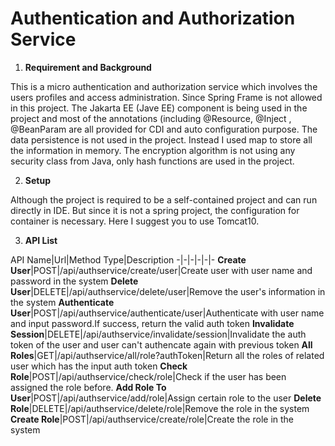 # Authentication and Authorization Service

1. **Requirement and Background**

  This is a micro authentication and authorization service which involves the users profiles and access administration. Since Spring Frame is not allowed in this project. The Jakarta EE (Jave EE) component is being used in the project and most of the annotations (including @Resource, @Inject , @BeanParam are all provided for CDI and auto configuration purpose. The data persistence is not used in the project. Instead I used map to store all the information in memory. The encryption algorithm is not using any security class from Java, only hash functions are used in the project.
  
  
2. **Setup**

  Although the project is required to be a self-contained project and can run directly in IDE. But since it is not a spring project, the configuration for container is necessary. Here I suggest you to use Tomcat10.
  
3. **API List**

API Name|Url|Method Type|Description
-|-|-|-|-|-
**Create User**|POST|/api/authservice/create/user|Create user with user name and password in the system
**Delete User**|DELETE|/api/authservice/delete/user|Remove the user's information in the system
**Authenticate User**|POST|/api/authservice/authenticate/user|Authenticate with user name and input password.If success, return the valid auth token
**Invalidate Session**|DELETE|/api/authservice/invalidate/session|Invalidate the auth token of the user and user can't authencate again with previous token
**All Roles**|GET|/api/authservice/all/role?authToken|Return all the roles of related user which has the input auth token
**Check Role**|POST|/api/authservice/check/role|Check if the user has been assigned the role before.
**Add Role To User**|POST|/api/authservice/add/role|Assign certain role to the user
**Delete Role**|DELETE|/api/authservice/delete/role|Remove the role in the system
**Create Role**|POST|/api/authservice/create/role|Create the role in the system

